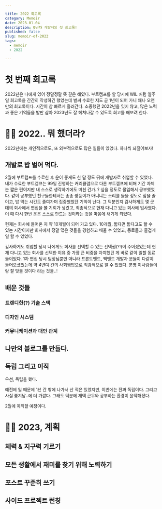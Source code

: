 ```yaml
---

title: 2022 회고록
category: Memoir
date: 2023-01-04
description: 0년차 개발자의 첫 회고록! 
published: false
slug: memoir-of-2022
tags: 
  - memoir
  - 2022

---
```


# 첫 번째 회고록

2022년은 나에게 있어 정말정말 뜻 깊은 해였다. 부트캠프를 할 당시에 WIL 처럼 일주일 회고록을 간간히 작성하긴 했었는데 벌써 수료한 지도 곧 1년이 되어 가니 꽤나 오랜만의 회고록이다. 시간이 참 빠르게 흘러간다. 소중했던 2022년을 잊지 않고, 많은 노력과 좋은 기억들을 발판 삼아 2023년도 잘 헤쳐나갈 수 있도록 회고를 해보려 한다.

# 👋🏻 2022.. 뭐 했더라?

2022년에는 개인적으로도, 또 외부적으로도 많은 일들이 있었다. 하나씩 되짚어보자!

## 개발로 밥 벌어 먹다.

2월에 부트캠프를 수료한 후 운이 좋게도 한 달 정도 뒤에 개발자로 취업할 수 있었다. 내가 수료한 부트캠프는 99일 진행하는 커리큘럼으로 다른 부트캠프에 비해 기간 자체는 짧은 편이지만 내 스스로 생각하기에도 미친 건가..? 싶을 정도로 몰입해서 공부했었다. 같이 공부했던 친구들한테서는 종종 쌍둥이가 아니냐는 소리를 들을 정도로 잠을 줄이고, 밥 먹는 시간도 줄여가며 집중했었던 기억이 난다. 그 덕분인지 감사하게도 몇 군데의 회사에서 면접을 볼 기회가 생겼고, 최종적으로 현재 다니고 있는 회사에 입사했다. 이 때 다시 한번 운은 스스로 만드는 것이라는 것을 마음에 새기게 되었다.

현재는 회사에 들어온 지 약 10개월이 되어 가고 있다. 10개월, 짧다면 짧다고도 할 수 있는 시간이지만 회사에서 정말 많은 것들을 경험하고 배울 수 있었고, 동료들과 즐겁게 일 할 수 있었다.

감사하게도 취업할 당시 나에게도 회사를 선택할 수 있는 선택권(?!)이 주어졌었는데 현재 다니고 있는 회사를 선택한 이유 중 가장 큰 비중을 차지했던 게 바로 같이 일할 동료들이었다. 1차 면접 당시 팀장님뿐만 아니라 프론트엔드, 백엔드 개발자 분들이 다같이 들어오셨었는데 약 4년여 간의 사회짬밥으로 직감적으로 알 수 있었다. 분명 이사람들이랑 잘 맞을 것이다 라는 것을..!

## 배운 것들

### 트렌디한(?) 기술 스택

### 디자인 시스템

### 커뮤니케이션과 대인 관계

## 나만의 블로그를 만들다.

## 독립 그리고 이직

우선, 독립을 했다.

예전에 일 때문에 1년 간 밖에 나가서 산 적은 있었지만, 이번에는 진짜 독립이다. 그리고 사실 쫓겨남..에 더 가깝다. 그래도 덕분에 재택 근무와 공부하는 환경이 윤택해졌다.

2월에 이직할 예정이다.

# 🫶🏻 2023, 계획

## 체력 & 지구력 기르기

## 모든 생활에서 재미를 찾기 위해 노력하기

## 포스트 꾸준히 쓰기

## 사이드 프로젝트 런칭
